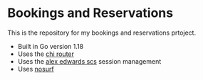 # Bookings and Reservations

This is the repository for my bookings and reservations prtoject.

- Built in Go version  1.18
- Uses the [chi router](https://github.com/go-chi/chi/v5)
- Uses the [alex edwards scs](https://github.com/alexedwards/scs/v2) session management
- Uses [nosurf](https://github.com/justinas/nosurf)